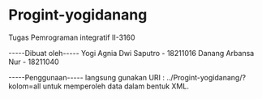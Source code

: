 Progint-yogidanang
==================

Tugas Pemrograman integratif II-3160

-----Dibuat oleh-----
Yogi Agnia Dwi Saputro	- 18211016
Danang Arbansa Nur	- 18211040

-----Penggunaan-----
langsung gunakan URI : ../Progint-yogidanang/?kolom=all untuk memperoleh data dalam bentuk XML.
